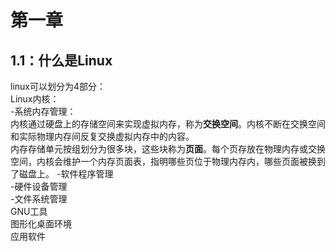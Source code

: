 # 第一章
## 1.1：什么是Linux
linux可以划分为4部分：  
Linux内核：  
	-系统内存管理：  
	   内核通过硬盘上的存储空间来实现虚拟内存，称为**交换空间**。内核不断在交换空间和实际物理内存间反复交换虚拟内存中的内容。  
	   内存存储单元按组划分为很多块，这些块称为**页面**。每个页存放在物理内存或交换空间，内核会维护一个内存页面表，指明哪些页位于物理内存内，哪些页面被换到了磁盘上。
	-软件程序管理  
	-硬件设备管理  
	-文件系统管理  
	GNU工具  
	图形化桌面环境  
	应用软件  

